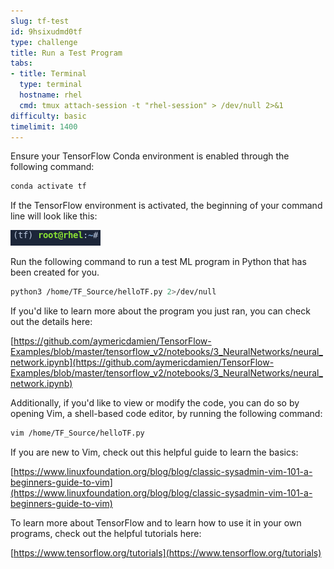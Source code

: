```yaml
---
slug: tf-test
id: 9hsixudmd0tf
type: challenge
title: Run a Test Program
tabs:
- title: Terminal
  type: terminal
  hostname: rhel
  cmd: tmux attach-session -t "rhel-session" > /dev/null 2>&1
difficulty: basic
timelimit: 1400
---
```

Ensure your TensorFlow Conda environment is enabled through the following command:

```bash
conda activate tf
```

If the TensorFlow environment is activated, the beginning of your command line will look like this:

![](../assets/20230630_153341_Conda_Environment_Status_copy.png)

Run the following command to run a test ML program in Python that has been created for you.

```bash
python3 /home/TF_Source/helloTF.py 2>/dev/null
```

If you'd like to learn more about the program you just ran, you can check out the details here:

[https://github.com/aymericdamien/TensorFlow-Examples/blob/master/tensorflow_v2/notebooks/3_NeuralNetworks/neural_network.ipynb](https://github.com/aymericdamien/TensorFlow-Examples/blob/master/tensorflow_v2/notebooks/3_NeuralNetworks/neural_network.ipynb)

Additionally, if you'd like to view or modify the code, you can do so by opening Vim, a shell-based code editor, by running the following command:

```bash
vim /home/TF_Source/helloTF.py
```

If you are new to Vim, check out this helpful guide to learn the basics:

[https://www.linuxfoundation.org/blog/blog/classic-sysadmin-vim-101-a-beginners-guide-to-vim](https://www.linuxfoundation.org/blog/blog/classic-sysadmin-vim-101-a-beginners-guide-to-vim)

To learn more about TensorFlow and to learn how to use it in your own programs, check out the helpful tutorials here:

[https://www.tensorflow.org/tutorials](https://www.tensorflow.org/tutorials)
